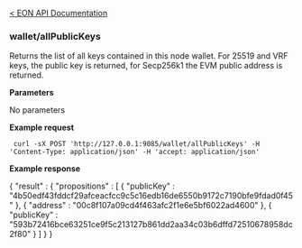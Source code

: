 [&lt; EON API Documentation](/doc/api/index.md) 
### wallet/allPublicKeys

Returns the list of all keys contained in this node wallet.
For 25519 and VRF keys, the public key is returned, for Secp256k1 the EVM public address is returned.

**Parameters**

No parameters

**Example request**

     curl -sX POST 'http://127.0.0.1:9085/wallet/allPublicKeys' -H 'Content-Type: application/json' -H 'accept: application/json' 

**Example response**

{
  "result" : {
    "propositions" : [ {
      "publicKey" : "4b50edf43fddcf29afceacfcc9c5c16edb16de6550b9172c7190bfe9fdad0f45"
    }, {
      "address" : "00c8f107a09cd4f463afc2f1e6e5bf6022ad4600"
    }, {
      "publicKey" : "593b72416bce63251ce9f5c213127b861dd2aa34c03b6dffd72510678958dc2f80"
    } ]
  }
}